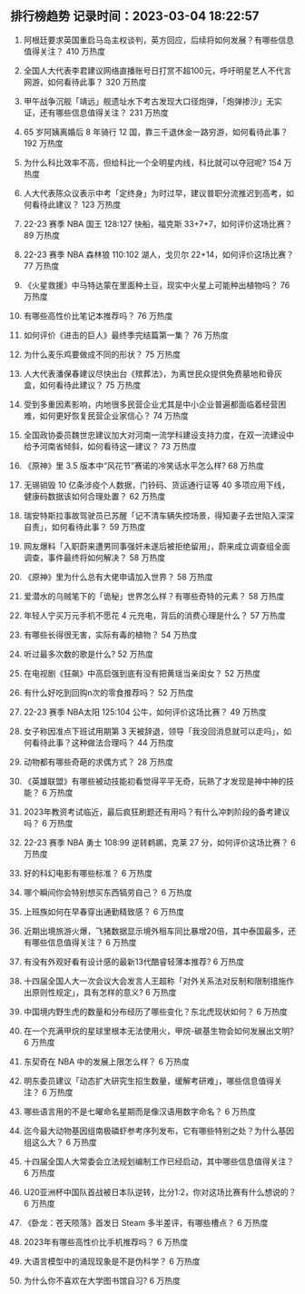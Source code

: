 
## 排行榜趋势 记录时间：2023-03-04 18:22:57
  
  1. 阿根廷要求英国重启马岛主权谈判，英方回应，后续将如何发展？有哪些信息值得关注？ 410 万热度
    
  2. 全国人大代表李君建议网络直播账号日打赏不超100元，呼吁明星艺人不代言网游，如何看待此事？ 320 万热度
    
  3. 甲午战争沉舰「靖远」舰遗址水下考古发现大口径炮弹，「炮弹掺沙」无实证，还有哪些信息值得关注？ 231 万热度
    
  4. 65 岁阿姨离婚后 8 年骑行 12 国，靠三千退休金一路穷游，如何看待此事？ 192 万热度
    
  5. 为什么科比效率不高，但给科比一个全明星内线，科比就可以夺冠呢? 154 万热度
    
  6. 人大代表陈众议表示中考「定终身」为时过早，建议普职分流推迟到高考，如何看待此建议？ 123 万热度
    
  7. 22-23 赛季 NBA 国王 128:127 快船，福克斯 33+7+7，如何评价这场比赛？ 89 万热度
    
  8. 22-23 赛季 NBA 森林狼 110:102 湖人，戈贝尔 22+14，如何评价这场比赛？ 77 万热度
    
  9. 《火星救援》中马特达蒙在里面种土豆，现实中火星上可能种出植物吗？ 76 万热度
    
  10. 有哪些高性价比笔记本推荐吗？ 76 万热度
    
  11. 如何评价《进击的巨人》最终季完结篇第一集？ 76 万热度
    
  12. 为什么麦乐鸡要做成不同的形状？ 75 万热度
    
  13. 人大代表潘保春建议尽快出台《殡葬法》，为离世民众提供免费墓地和骨灰盒，如何看待此建议？ 75 万热度
    
  14. 受到多重因素影响，内地很多民营企业尤其是中小企业普遍都面临着经营困难，如何更好恢复民营企业家信心？ 74 万热度
    
  15. 全国政协委员魏世忠建议加大对河南一流学科建设支持力度，在双一流建设中给予河南省倾斜，如何看待这一建议？ 73 万热度
    
  16. 《原神》里 3.5 版本中“风花节”赛诺的冷笑话水平怎么样? 68 万热度
    
  17. 无锡销毁 10 亿条涉疫个人数据，门铃码、货运通行证等 40 多项应用下线，健康码数据该如何合理处置？ 62 万热度
    
  18. 瑞安特斯拉事故驾驶员已苏醒「记不清车辆失控场景，得知妻子去世陷入深深自责」，如何看待此事？ 59 万热度
    
  19. 网友爆料「入职蔚来遭男同事强奸未遂后被拒绝留用」，蔚来成立调查组全面调查，事件最终将如何解决？ 58 万热度
    
  20. 《原神》里为什么总有大佬申请加入世界？ 58 万热度
    
  21. 爱潜水的乌贼笔下的「诡秘」世界怎么样？有哪些奇特的元素？ 58 万热度
    
  22. 年轻人宁买万元手机不愿花 4 元充电，背后的消费心理是什么？ 57 万热度
    
  23. 有哪些长得很无害，实际有毒的植物？ 54 万热度
    
  24. 听过最多次数的歌是什么? 52 万热度
    
  25. 在电视剧《狂飙》中高启强到底有没有把黄瑶当亲闺女？ 52 万热度
    
  26. 有什么好吃到回购n次的零食推荐吗？ 52 万热度
    
  27. 22-23 赛季 NBA太阳 125:104 公牛，如何评价这场比赛？ 49 万热度
    
  28. 女子称因准点下班试用期第 3 天被辞退，领导「我没回消息就可以走吗」，如何看待此事？这种做法合理吗？ 44 万热度
    
  29. 动物都有哪些奇葩的求偶方式？ 28 万热度
    
  30. 《英雄联盟》有哪些被动技能初看觉得平平无奇，玩熟了才发现是神中神的技能？ 6 万热度
    
  31. 2023年教资考试临近，最后疯狂刷题还有用吗？有什么冲刺阶段的备考建议吗？ 6 万热度
    
  32. 22-23 赛季 NBA 勇士 108:99 逆转鹈鹕，克莱 27 分，如何评价这场比赛？ 6 万热度
    
  33. 好的科幻电影有哪些标准？ 6 万热度
    
  34. 哪个瞬间你会特别想买东西犒劳自己？ 6 万热度
    
  35. 上班族如何在早春穿出通勤精致感？ 6 万热度
    
  36. 近期出境旅游火爆，飞猪数据显示境外租车同比暴增20倍，其中泰国最多，还有哪些信息值得关注？ 6 万热度
    
  37. 有没有外观好看有设计感的最新13代酷睿轻薄本推荐? 6 万热度
    
  38. 十四届全国人大一次会议大会发言人王超称「对外关系法对反制和限制措施作出原则性规定」，具有怎样的意义? 6 万热度
    
  39. 中国境内野生虎的数量和分布经历了哪些变化？东北虎现状如何？ 6 万热度
    
  40. 在一个充满甲烷的星球里根本无法使用火，甲烷-碳基生物会如何发展出文明? 6 万热度
    
  41. 东契奇在 NBA 中的发展上限怎么样？ 6 万热度
    
  42. 明东委员建议「动态扩大研究生招生数量，缓解考研难」，哪些信息值得关注？ 6 万热度
    
  43. 哪些语言用的不是七曜命名星期而是像汉语用数字命名？ 6 万热度
    
  44. 迄今最大动物基因组南极磷虾参考序列发布，它有哪些特别之处？为什么基因组这么大？ 6 万热度
    
  45. 十四届全国人大常委会立法规划编制工作已经启动，其中哪些信息值得关注？ 6 万热度
    
  46. U20亚洲杯中国队首战被日本队逆转，比分1:2，你对这场比赛有什么想说的？ 6 万热度
    
  47. 《卧龙：苍天陨落》首发日 Steam 多半差评，有哪些槽点？ 6 万热度
    
  48. 2023年有哪些高性价比手机推荐吗？ 6 万热度
    
  49. 大语言模型中的涌现现象是不是伪科学？ 6 万热度
    
  50. 为什么你不喜欢在大学图书馆自习? 6 万热度
    